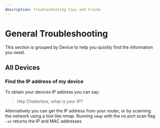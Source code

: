 ```yaml
---
description: Troubleshooting tips and tricks
---
```


# General Troubleshooting

This section is grouped by Device to help you quickly find the information you need.

## All Devices

### Find the IP address of my device

To obtain your devices IP address you can say:

> Hey Chatterbox, what is your IP?

Alternatively you can get the IP address from your router, or by scanning the network using a tool like nmap. Running `nmap` with the no port scan flag `-sn` returns the IP and MAC addresses

